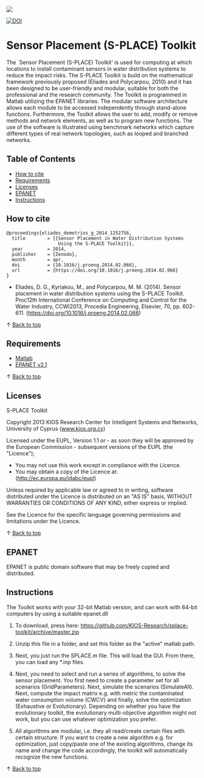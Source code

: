 <a href="http://www.kios.ucy.ac.cy"><img src="http://www.kios.ucy.ac.cy/templates/favourite/images/kios_logo_hover.png"/><a>

[![DOI](https://zenodo.org/badge/DOI/10.1016/j.proeng.2014.02.066.svg)](https://doi.org/10.1016/j.proeng.2014.02.066)


Sensor Placement (S-PLACE) Toolkit
==============

The `Sensor Placement (S-PLACE) Toolkit' is used for computing at which locations to install contaminant sensors in water distribution systems to reduce the impact risks. The S-PLACE Toolkit is build on the mathematical framework previously proposed (Eliades and Polycarpou, 2010) and it has been designed to be user-friendly and modular, suitable for both the professional and the research community. The Toolkit is programmed in Matlab utilizing the EPANET libraries. The modular software architecture allows each module to be accessed independently through stand-alone functions. Furthermore, the Toolkit allows the user to add, modify or remove methods and network elements, as well as to program new functions. The use of the software is illustrated using benchmark networks which capture different types of real network topologies, such as looped and branched networks. 

## Table of Contents

- [How to cite](#how-to-cite)
- [Requirements](#requirements)
- [Licenses](#Licenses)
- [EPANET](#EPANET)
- [Instructions](#Instructions)

## How to cite

```
@proceedings{eliades_demetrios_g_2014_1252756,
  title        = {{Sensor Placement in Water Distribution Systems 
                   Using the S-PLACE Toolkit}},
  year         = 2014,
  publisher    = {Zenodo},
  month        = apr,
  doi          = {10.1016/j.proeng.2014.02.066},
  url          = {https://doi.org/10.1016/j.proeng.2014.02.066}
}
```

* Eliades, D. G., Kyriakou, M., and Polycarpou, M. M. (2014). Sensor placement in water distribution systems using the S-PLACE Toolkit. Proc12th International Conference on Computing and Control for the Water Industry, CCWI2013, Procedia Engineering, Elsevier, 70, pp. 602-611. (https://doi.org/10.1016/j.proeng.2014.02.066)

&uparrow; [Back to top](#table-of-contents)

## Requirements

* [Matlab](http://www.mathworks.com/)
* [EPANET v2.1](https://github.com/OpenWaterAnalytics/EPANET)

&uparrow; [Back to top](#table-of-contents)

## Licenses

S-PLACE Toolkit


Copyright 2013 KIOS Research Center for Intelligent Systems and Networks, University of Cyprus (www.kios.org.cy)

Licensed under the EUPL, Version 1.1 or - as soon they will be approved by the European Commission - subsequent versions of the EUPL (the "Licence");
- You may not use this work except in compliance with the Licence.
- You may obtain a copy of the Licence at: (http://ec.europa.eu/idabc/eupl)

Unless required by applicable law or agreed to in writing, software distributed under the Licence is distributed on an "AS IS" basis, WITHOUT WARRANTIES OR CONDITIONS OF ANY KIND, either express or implied.

See the Licence for the specific language governing permissions and limitations under the Licence.

&uparrow; [Back to top](#table-of-contents)

## EPANET

EPANET is public domain software that may be freely copied and distributed. 

## Instructions

The Toolkit works with your 32-bit Matlab version, and can work with 64-bit computers by using a suitable epanet.dll

1. To download, press here: https://github.com/KIOS-Research/splace-toolkit/archive/master.zip

2. Unzip this file in a folder, and set this folder as the "active" matlab path.

3. Next, you just run the SPLACE.m file. This will load the GUI. From there, you can load any *.inp files. 

4. Next, you need to select and run a series of algorithms, to solve the sensor placement. You first need to create a parameter set for all scenarios (GridParameters). Next, simulate the scenarios (SimulateAll). Next, compute the impact matrix e.g. with metric the contaminated water consumption volume (CWCV) and  finally, solve the optimization (Exhaustive or Evolutionary). Depending on whether you have the evolutionary toolkit, the evolutionary multi-objective algorithm might not work, but you can use whatever optimization you prefer.   

5. All algorithms are modular, i.e. they all read/create certain files with certain structure. If you want to create a new algorithm e.g. for optimization, just copy/paste one of the existing algorithms, change its name and change the code accordingly, the toolkit will automatically recognize the new functions.

&uparrow; [Back to top](#table-of-contents)
